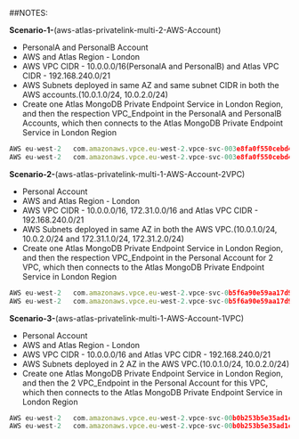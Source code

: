 ##NOTES:

**Scenario-1-**(aws-atlas-privatelink-multi-2-AWS-Account)

- PersonalA and PersonalB Account
- AWS and Atlas Region - London
- AWS VPC CIDR - 10.0.0.0/16(PersonalA and PersonalB) and Atlas VPC CIDR - 192.168.240.0/21
- AWS Subnets deployed in same AZ and same subnet CIDR in both the AWS accounts.(10.0.1.0/24, 10.0.2.0/24)
- Create one Atlas MongoDB Private Endpoint Service in London Region, and then the respection VPC_Endpoint in the PersonalA and PersonalB Accounts, which then connects to the Atlas MongoDB Private Endpoint Service in London Region

```js
AWS	eu-west-2	com.amazonaws.vpce.eu-west-2.vpce-svc-003e8fa0f550cebd4	Available vpce-0c3cf361495e7a4c7	 Available
AWS	eu-west-2	com.amazonaws.vpce.eu-west-2.vpce-svc-003e8fa0f550cebd4	Available vpce-01f7ff45e0c5d0dd8	 Available

```

**Scenario-2-**(aws-atlas-privatelink-multi-1-AWS-Account-2VPC)

- Personal Account
- AWS and Atlas Region - London
- AWS VPC CIDR - 10.0.0.0/16, 172.31.0.0/16 and Atlas VPC CIDR - 192.168.240.0/21
- AWS Subnets deployed in same AZ in both the AWS VPC.(10.0.1.0/24, 10.0.2.0/24 and 172.31.1.0/24, 172.31.2.0/24)
- Create one Atlas MongoDB Private Endpoint Service in London Region, and then the respection VPC_Endpoint in the Personal Account for 2 VPC, which then connects to the Atlas MongoDB Private Endpoint Service in London Region

```js
AWS	eu-west-2	com.amazonaws.vpce.eu-west-2.vpce-svc-0b5f6a90e59aa17d9	Available vpce-0a4aa20a9b6ee210b	 Available
AWS	eu-west-2	com.amazonaws.vpce.eu-west-2.vpce-svc-0b5f6a90e59aa17d9	Available vpce-0e1d46e9c0aebea0b	 Available

```

**Scenario-3-**(aws-atlas-privatelink-multi-1-AWS-Account-1VPC)

- Personal Account
- AWS and Atlas Region - London
- AWS VPC CIDR - 10.0.0.0/16 and Atlas VPC CIDR - 192.168.240.0/21
- AWS Subnets deployed in 2 AZ in the AWS VPC.(10.0.1.0/24, 10.0.2.0/24)
- Create one Atlas MongoDB Private Endpoint Service in London Region, and then the 2 VPC_Endpoint in the Personal Account for this VPC, which then connects to the Atlas MongoDB Private Endpoint Service in London Region

```js
AWS	eu-west-2	com.amazonaws.vpce.eu-west-2.vpce-svc-00b0b253b5e35ad1c	Available vpce-0f742d87ab30f7098	 Available
AWS	eu-west-2	com.amazonaws.vpce.eu-west-2.vpce-svc-00b0b253b5e35ad1c	Available vpce-0ac5b67949fd38d9f	 Available

```
